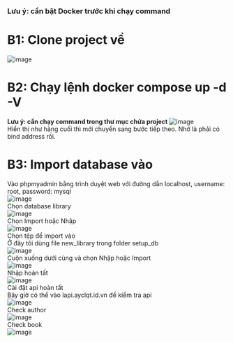 ### **Lưu ý: cần bật Docker trước khi chạy command**  
# **B1: Clone project về**  
![image](https://github.com/3V2T/library-api/assets/93394403/c100395a-cafa-4d8b-a763-ccc3531e7058)  
# **B2: Chạy lệnh docker compose up -d -V**  
**Lưu ý: cần chạy command trong thư mục chứa project**
![image](https://github.com/3V2T/library-api/assets/93394403/30691a49-6d6b-4216-b05d-ff1b6b2bb682)  
Hiển thị như hàng cuối thì mới chuyển sang bước tiếp theo. Nhớ là phải có bind address rồi.  
# **B3: Import database vào**  
Vào phpmyadmin bằng trình duyệt web với đường dẫn localhost, username: root, password: mysql  
![image](https://github.com/3V2T/library-api/assets/93394403/4a543cfa-f01e-4881-9408-b9137b13be9a)  
Chọn database library  
![image](https://github.com/3V2T/library-api/assets/93394403/94e45cf3-d100-4aab-b723-b7dbb8c66654)  
Chọn Import hoặc Nhập  
![image](https://github.com/3V2T/library-api/assets/93394403/8c54dcae-42ff-4d13-b499-dba1dab1c057)  
Chọn tệp để import vào  
Ở đây tôi dùng file new_library trong folder setup_db  
![image](https://github.com/3V2T/library-api/assets/93394403/670c8cd9-94dc-49df-9a79-3f4fe2be43b7)  
Cuộn xuống dưới cùng và chọn Nhập hoặc Import  
![image](https://github.com/3V2T/library-api/assets/93394403/a4ddfbd3-c980-46aa-a6a5-f25e6fa51bf5)  
Nhập hoàn tất  
![image](https://github.com/3V2T/library-api/assets/93394403/c399fd3e-fe5d-43ae-a6d2-5fd2492f97a1)  
Cài đặt api hoàn tất  
Bây giờ có thể vào lapi.ayclqt.id.vn để kiểm tra api  
![image](https://github.com/3V2T/library-api/assets/93394403/bc343779-e26b-43f4-add6-7189cf5d0329)  
Check author  
![image](https://github.com/3V2T/library-api/assets/93394403/1af769a7-7de9-4623-9c93-68c11c151657)  
Check book  
![image](https://github.com/3V2T/library-api/assets/93394403/8cba6ddd-b6af-44be-9ea5-9ab24b8344de)  
